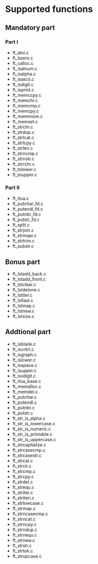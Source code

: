 # Supported functions
## Mandatory part
### Part I

- ft_atoi.c
- ft_bzero.c
- ft_calloc.c
- ft_isalnum.c
- ft_isalpha.c
- ft_isascii.c
- ft_isdigit.c
- ft_isprint.c
- ft_memccpy.c
- ft_memchr.c
- ft_memcmp.c
- ft_memcpy.c
- ft_memmove.c
- ft_memset.c
- ft_strchr.c
- ft_strdup.c
- ft_strlcat.c
- ft_strlcpy.c
- ft_strlen.c
- ft_strncmp.c
- ft_strnstr.c
- ft_strrchr.c
- ft_tolower.c
- ft_toupper.c

### Part II

- ft_itoa.c
- ft_putchar_fd.c
- ft_putendl_fd.c
- ft_putnbr_fd.c
- ft_putstr_fd.c
- ft_split.c
- ft_strjoin.c
- ft_strmapi.c
- ft_strtrim.c
- ft_substr.c

## Bonus part

- ft_lstadd_back.c
- ft_lstadd_front.c
- ft_lstclear.c
- ft_lstdelone.c
- ft_lstiter.c
- ft_lstlast.c
- ft_lstmap.c
- ft_lstnew.c
- ft_lstsize.c

## Addtional part

- ft_isblank.c
- ft_iscntrl.c
- ft_isgraph.c
- ft_islower.c
- ft_isspace.c
- ft_isupper.c
- ft_isxdigit.c
- ft_itoa_base.c
- ft_memalloc.c
- ft_memdel.c
- ft_putchar.c
- ft_putendl.c
- ft_putnbr.c
- ft_putstr.c
- ft_str_is_alpha.c
- ft_str_is_lowercase.c
- ft_str_is_numeric.c
- ft_str_is_printable.c
- ft_str_is_uppercase.c
- ft_strcapitalize.c
- ft_strcasecmp.c
- ft_strcasestr.c
- ft_strcat.c
- ft_strclr.c
- ft_strcmp.c
- ft_strcpy.c
- ft_strdel.c
- ft_strequ.c
- ft_striter.c
- ft_striteri.c
- ft_strlowcase.c
- ft_strmap.c
- ft_strncasecmp.c
- ft_strncat.c
- ft_strncpy.c
- ft_strndup.c
- ft_strnequ.c
- ft_strnew.c
- ft_strstr.c
- ft_strtok.c
- ft_strupcase.c
